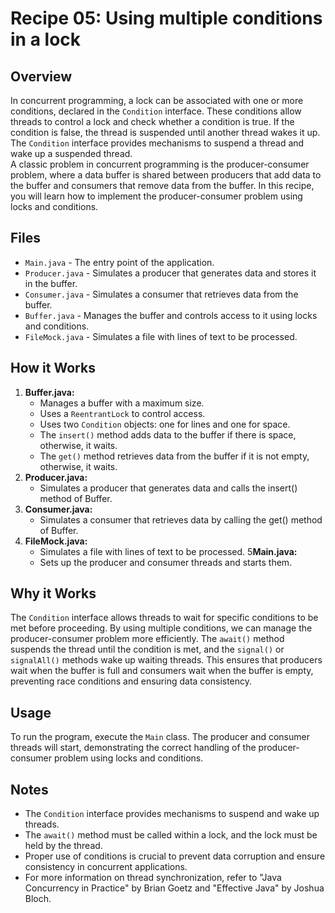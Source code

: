 # Recipe 05: Using multiple conditions in a lock

## Overview
In concurrent programming, a lock can be associated with one or more conditions, declared in the `Condition` interface. 
These conditions allow threads to control a lock and check whether a condition is true. 
If the condition is false, the thread is suspended until another thread wakes it up. 
The `Condition` interface provides mechanisms to suspend a thread and wake up a suspended thread.  
A classic problem in concurrent programming is the producer-consumer problem, where a data buffer is shared between producers that add data to the buffer and consumers that remove data from the buffer. 
In this recipe, you will learn how to implement the producer-consumer problem using locks and conditions.
## Files

- `Main.java` - The entry point of the application.
- `Producer.java` - Simulates a producer that generates data and stores it in the buffer.
- `Consumer.java` - Simulates a consumer that retrieves data from the buffer.
- `Buffer.java` - Manages the buffer and controls access to it using locks and conditions.
- `FileMock.java` - Simulates a file with lines of text to be processed.

## How it Works
1. **Buffer.java:**
   - Manages a buffer with a maximum size.
   - Uses a `ReentrantLock` to control access.
   - Uses two `Condition` objects: one for lines and one for space.
   - The `insert()` method adds data to the buffer if there is space, otherwise, it waits.
   - The `get()` method retrieves data from the buffer if it is not empty, otherwise, it waits.
2. **Producer.java:**
   - Simulates a producer that generates data and calls the insert() method of Buffer.
3. **Consumer.java:**
   - Simulates a consumer that retrieves data by calling the get() method of Buffer.
4. **FileMock.java:**
   - Simulates a file with lines of text to be processed.
5**Main.java:**
    - Sets up the producer and consumer threads and starts them.
## Why it Works
The `Condition` interface allows threads to wait for specific conditions to be met before proceeding.
By using multiple conditions, we can manage the producer-consumer problem more efficiently. 
The `await()` method suspends the thread until the condition is met, and the `signal()` or `signalAll()` methods wake up waiting threads. 
This ensures that producers wait when the buffer is full and consumers wait when the buffer is empty, preventing race conditions and ensuring data consistency.

## Usage
To run the program, execute the `Main` class. 
The producer and consumer threads will start, demonstrating the correct handling of the producer-consumer problem using locks and conditions.
## Notes
- The `Condition` interface provides mechanisms to suspend and wake up threads.
- The `await()` method must be called within a lock, and the lock must be held by the thread.
- Proper use of conditions is crucial to prevent data corruption and ensure consistency in concurrent applications.
- For more information on thread synchronization, refer to "Java Concurrency in Practice" by Brian Goetz and "Effective Java" by Joshua Bloch.